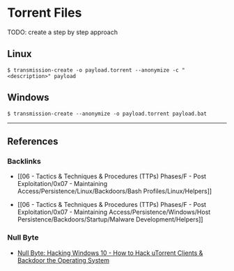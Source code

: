 # Torrent Files

TODO: create a step by step approach

## Linux

```
$ transmission-create -o payload.torrent --anonymize -c "<description>" payload
```

## Windows

```
$ transmission-create --anonymize -o payload.torrent payload.bat
```

---
## References

### Backlinks

- [[06 - Tactics & Techniques & Procedures (TTPs) Phases/F - Post Exploitation/0x07 - Maintaining Access/Persistence/Linux/Backdoors/Bash Profiles/Linux/Helpers]]

- [[06 - Tactics & Techniques & Procedures (TTPs) Phases/F - Post Exploitation/0x07 - Maintaining Access/Persistence/Windows/Host Persistence/Backdoors/Startup/Malware Development/Helpers]]

### Null Byte

- [Null Byte: Hacking Windows 10 - How to Hack uTorrent Clients & Backdoor the Operating System](https://null-byte.wonderhowto.com/how-to/hacking-windows-10-hack-utorrent-clients-backdoor-operating-system-0198413/)